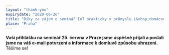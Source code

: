 ```yaml
---
layout: "thank-you"
expirydate: "2020-06-26"
title: "Díky za zájem o seminář IoT prakticky v průmyslu i&nbsp;domácnostech"
place: "Praha"
---
```


**Vaši přihlášku na seminář 25. června v Praze jsme úspěšně přijali a poslali jsme na váš e-mail potvrzení a informace k domluvě způsobu uhrazení.** Těšíme se!

<!--Víte o někom, koho bude seminář také zajímat? Dejte jim o tom vědět:
<div class="addthis_inline_share_toolbox pb-50" style = "text-align:center;margin-top: -30px;"></div>-->
